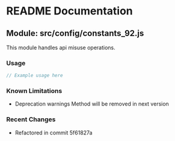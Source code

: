 # README Documentation

## Module: src/config/constants_92.js

This module handles api misuse operations.

### Usage

```javascript
// Example usage here
```

### Known Limitations

- Deprecation warnings Method will be removed in next version

### Recent Changes

- Refactored in commit 5f61827a
